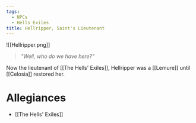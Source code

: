 ```yaml
---
tags:
  - NPCs
  - Hells_Exiles
title: Hellripper, Saint's Lieutenant
---
```

![[Hellripper.png]]
> *"Well, who do we have here?"*

Now the lieutenant of [[The Hells' Exiles]], Hellripper was a [[Lemure]] until [[Celosia]] restored her.
# Allegiances
- [[The Hells' Exiles]]